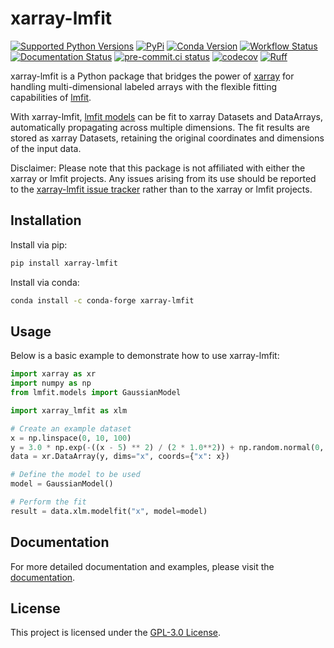 # xarray-lmfit

[![Supported Python Versions](https://img.shields.io/pypi/pyversions/xarray-lmfit?logo=python&logoColor=white)](https://pypi.org/project/xarray-lmfit/)
[![PyPi](https://img.shields.io/pypi/v/xarray-lmfit?logo=pypi&logoColor=white)](https://pypi.org/project/xarray-lmfit/)
[![Conda Version](https://img.shields.io/conda/vn/conda-forge/xarray-lmfit?logo=condaforge&logoColor=white)](https://anaconda.org/conda-forge/xarray-lmfit)
[![Workflow Status](https://img.shields.io/github/actions/workflow/status/kmnhan/xarray-lmfit/ci.yml?logo=github&label=tests)](https://github.com/kmnhan/xarray-lmfit/actions/workflows/ci.yml)
[![Documentation Status](https://img.shields.io/readthedocs/xarray-lmfit?logo=readthedocs&logoColor=white)](https://xarray-lmfit.readthedocs.io/)
[![pre-commit.ci status](https://results.pre-commit.ci/badge/github/kmnhan/xarray-lmfit/main.svg)](https://results.pre-commit.ci/latest/github/kmnhan/xarray-lmfit/main)
[![codecov](https://codecov.io/gh/kmnhan/xarray-lmfit/graph/badge.svg?token=B16DX6OZ0Q)](https://codecov.io/gh/kmnhan/xarray-lmfit)
[![Ruff](https://img.shields.io/endpoint?url=https://raw.githubusercontent.com/astral-sh/ruff/main/assets/badge/v2.json)](https://github.com/astral-sh/ruff)

xarray-lmfit is a Python package that bridges the power of [xarray](http://xarray.pydata.org) for handling multi-dimensional labeled arrays with the flexible fitting capabilities of [lmfit](https://lmfit.github.io/lmfit-py/).

With xarray-lmfit, [lmfit models](https://lmfit.github.io/lmfit-py/model.html) can be fit to xarray Datasets and DataArrays, automatically propagating across multiple dimensions. The fit results are stored as xarray Datasets, retaining the original coordinates and dimensions of the input data.

Disclaimer: Please note that this package is not affiliated with either the xarray or lmfit projects. Any issues arising from its use should be reported to the [xarray-lmfit issue tracker](https://github.com/kmnhan/xarray-lmfit/issues) rather than to the xarray or lmfit projects.

## Installation

Install via pip:

```bash
pip install xarray-lmfit
```

Install via conda:

```bash
conda install -c conda-forge xarray-lmfit
```

## Usage

Below is a basic example to demonstrate how to use xarray-lmfit:

```python
import xarray as xr
import numpy as np
from lmfit.models import GaussianModel

import xarray_lmfit as xlm

# Create an example dataset
x = np.linspace(0, 10, 100)
y = 3.0 * np.exp(-((x - 5) ** 2) / (2 * 1.0**2)) + np.random.normal(0, 0.1, x.size)
data = xr.DataArray(y, dims="x", coords={"x": x})

# Define the model to be used
model = GaussianModel()

# Perform the fit
result = data.xlm.modelfit("x", model=model)
```

## Documentation

For more detailed documentation and examples, please visit the [documentation](https://xarray-lmfit.readthedocs.io).

## License

This project is licensed under the [GPL-3.0 License](LICENSE).
